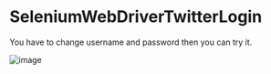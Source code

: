 # SeleniumWebDriverTwitterLogin

You have to change username and password then you can try it. 

![image](https://user-images.githubusercontent.com/9121424/74276863-95c4fe00-4d27-11ea-8e4e-c70e08b49926.png)
